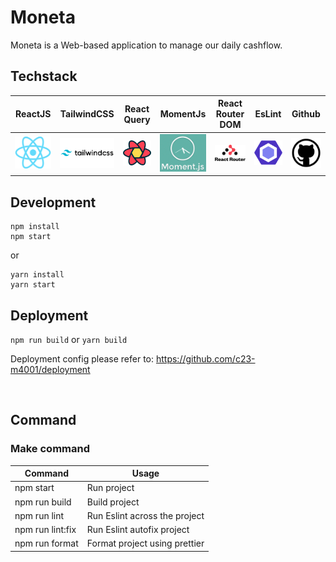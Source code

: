 # Moneta
Moneta is a Web-based application to manage our daily cashflow.

## Techstack
| ReactJS | TailwindCSS | React Query | MomentJs | React Router DOM | EsLint | Github |
| --- | --- | --- | --- | --- | --- | --- |  
| <a href="https://react.dev"><img width="100" src="https://github.com/c23-m4001/.github/raw/master/assets/react.png" /></a> | <a href="https://tailwindcss.com"><img width="100" src="https://github.com/c23-m4001/.github/raw/master/assets/tailwindcss.png" /></a> | <a href="https://tanstack.com/query/latest"><img width="100" src="https://github.com/c23-m4001/.github/raw/master/assets/react_query.png" /></a> | <a href="https://momentjs.com"><img width="100" src="https://github.com/c23-m4001/.github/raw/master/assets/moment.png" /></a> | <a href="https://reactrouter.com"><img width="100" src="https://github.com/c23-m4001/.github/raw/master/assets/react_router_dom.png" /></a> | <a href="https://eslint.org/"><img width="100" src="https://github.com/c23-m4001/.github/raw/master/assets/eslint.png" /></a> | <a href="https://github.com"><img width="100" src="https://github.com/c23-m4001/.github/raw/master/assets/github.png" /></a> |

## Development

```
npm install
npm start
```
or
```
yarn install
yarn start
```


## Deployment

`npm run build` or `yarn build`

Deployment config please refer to: https://github.com/c23-m4001/deployment

<br />

## Command

### Make command
| Command | Usage |
| ---- | --- |
| npm start |  Run project |
| npm run build | Build project |
| npm run lint | Run Eslint across the project |
| npm run lint:fix | Run Eslint autofix project |
| npm run format | Format project using prettier |
